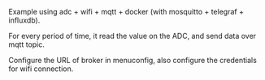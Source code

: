 Example using adc + wifi + mqtt + docker (with mosquitto + telegraf + influxdb).

For every period of time, it read the value on the ADC, and send data over mqtt topic.

Configure the URL of broker in menuconfig, also configure the credentials for wifi connection.